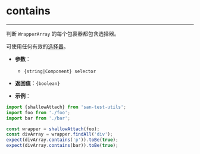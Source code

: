 # contains
---

判断 `WrapperArray` 的每个包裹器都包含选择器。

可使用任何有效的[选择器](../api/selector.md)。

* **参数**：

    - `{string|Component} selector`

* **返回值**：`{boolean}`

* **示例**：

```js
import {shallowAttach} from 'san-test-utils';
import foo from './foo';
import bar from './bar';

const wrapper = shallowAttach(foo);
const divArray = wrapper.findAll('div');
expect(divArray.contains('p')).toBe(true);
expect(divArray.contains(bar)).toBe(true);
```
